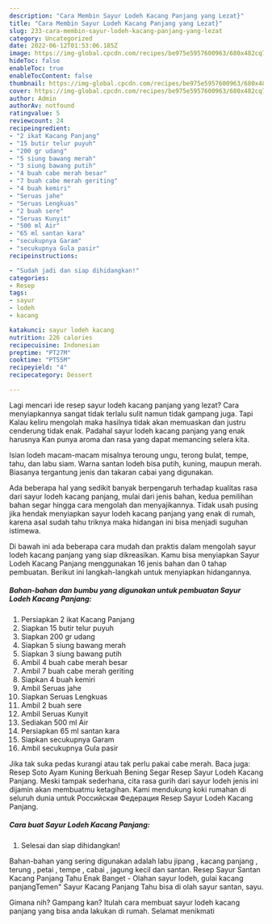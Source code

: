 ```yaml
---
description: "Cara Membin Sayur Lodeh Kacang Panjang yang Lezat}"
title: "Cara Membin Sayur Lodeh Kacang Panjang yang Lezat}"
slug: 233-cara-membin-sayur-lodeh-kacang-panjang-yang-lezat
category: Uncategorized
date: 2022-06-12T01:53:06.185Z
image: https://img-global.cpcdn.com/recipes/be975e5957600963/680x482cq70/sayur-lodeh-kacang-panjang-foto-resep-utama.jpg
hideToc: false
enableToc: true
enableTocContent: false
thumbnail: https://img-global.cpcdn.com/recipes/be975e5957600963/680x482cq70/sayur-lodeh-kacang-panjang-foto-resep-utama.jpg
cover: https://img-global.cpcdn.com/recipes/be975e5957600963/680x482cq70/sayur-lodeh-kacang-panjang-foto-resep-utama.jpg
author: Admin
authorAv: notfound
ratingvalue: 5
reviewcount: 24
recipeingredient:
- "2 ikat Kacang Panjang"
- "15 butir telur puyuh"
- "200 gr udang"
- "5 siung bawang merah"
- "3 siung bawang putih"
- "4 buah cabe merah besar"
- "7 buah cabe merah geriting"
- "4 buah kemiri"
- "Seruas jahe"
- "Seruas Lengkuas"
- "2 buah sere"
- "Seruas Kunyit"
- "500 ml Air"
- "65 ml santan kara"
- "secukupnya Garam"
- "secukupnya Gula pasir"
recipeinstructions:

- "Sudah jadi dan siap dihidangkan!"
categories:
- Resep
tags:
- sayur
- lodeh
- kacang

katakunci: sayur lodeh kacang 
nutrition: 226 calories
recipecuisine: Indonesian
preptime: "PT27M"
cooktime: "PT55M"
recipeyield: "4"
recipecategory: Dessert

---
```



Lagi mencari ide resep sayur lodeh kacang panjang yang lezat? Cara menyiapkannya sangat tidak terlalu sulit namun tidak gampang juga. Tapi Kalau keliru mengolah maka hasilnya tidak akan memuaskan dan justru cenderung tidak enak. Padahal sayur lodeh kacang panjang yang enak harusnya Kan punya aroma dan rasa yang dapat memancing selera kita.


Isian lodeh macam-macam misalnya teroung ungu, terong bulat, tempe, tahu, dan labu siam. Warna santan lodeh bisa putih, kuning, maupun merah. Biasanya tergantung jenis dan takaran cabai yang digunakan.

Ada beberapa hal yang sedikit banyak berpengaruh terhadap kualitas rasa dari sayur lodeh kacang panjang, mulai dari jenis bahan, kedua pemilihan bahan segar hingga cara mengolah dan menyajikannya. Tidak usah pusing jika hendak menyiapkan sayur lodeh kacang panjang yang enak di rumah, karena asal sudah tahu triknya maka hidangan ini bisa menjadi suguhan istimewa.


Di bawah ini ada beberapa cara mudah dan praktis dalam mengolah sayur lodeh kacang panjang yang siap dikreasikan. Kamu bisa menyiapkan Sayur Lodeh Kacang Panjang menggunakan 16 jenis bahan dan 0 tahap pembuatan. Berikut ini langkah-langkah untuk menyiapkan hidangannya.

<!--inarticleads1-->

##### Bahan-bahan dan bumbu yang digunakan untuk pembuatan Sayur Lodeh Kacang Panjang:

1. Persiapkan 2 ikat Kacang Panjang
1. Siapkan 15 butir telur puyuh
1. Siapkan 200 gr udang
1. Siapkan 5 siung bawang merah
1. Siapkan 3 siung bawang putih
1. Ambil 4 buah cabe merah besar
1. Ambil 7 buah cabe merah geriting
1. Siapkan 4 buah kemiri
1. Ambil Seruas jahe
1. Siapkan Seruas Lengkuas
1. Ambil 2 buah sere
1. Ambil Seruas Kunyit
1. Sediakan 500 ml Air
1. Persiapkan 65 ml santan kara
1. Siapkan secukupnya Garam
1. Ambil secukupnya Gula pasir


Jika tak suka pedas kurangi atau tak perlu pakai cabe merah. Baca juga: Resep Soto Ayam Kuning Berkuah Bening Segar Resep Sayur Lodeh Kacang Panjang. Meski tampak sederhana, cita rasa gurih dari sayur lodeh jenis ini dijamin akan membuatmu ketagihan. Kami mendukung koki rumahan di seluruh dunia untuk Российская Федерация Resep Sayur Lodeh Kacang Panjang. 

<!--inarticleads2-->

##### Cara buat Sayur Lodeh Kacang Panjang:


1. Selesai dan siap dihidangkan!

Bahan-bahan yang sering digunakan adalah labu jipang , kacang panjang , terung , petai , tempe , cabai , jagung kecil dan santan. Resep Sayur Santan Kacang Panjang Tahu Enak Banget - Olahan sayur lodeh, gulai kacang panjangTemen&#34; Sayur Kacang Panjang Tahu bisa di olah sayur santan, sayu. 

Gimana nih? Gampang kan? Itulah cara membuat sayur lodeh kacang panjang yang bisa anda lakukan di rumah. Selamat menikmati
